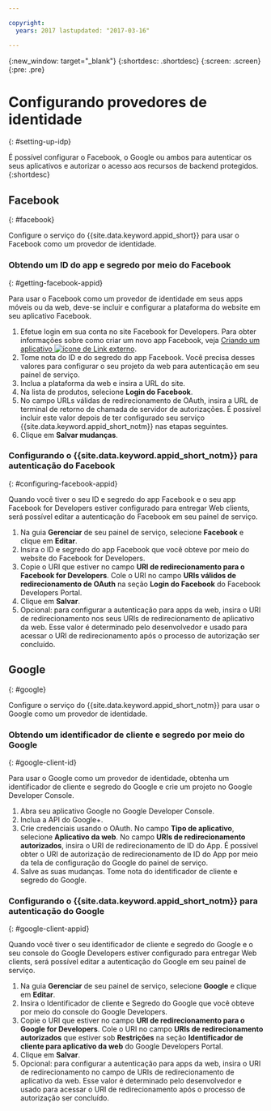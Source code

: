 ```yaml
---

copyright:
  years: 2017 lastupdated: "2017-03-16"

---
```


{:new_window: target="_blank"}
{:shortdesc: .shortdesc}
{:screen: .screen}
{:pre: .pre}

# Configurando provedores de identidade
{: #setting-up-idp}

É possível configurar o Facebook, o Google ou ambos para autenticar os seus aplicativos e autorizar o acesso aos recursos de backend protegidos.
{:shortdesc}


## Facebook
{: #facebook}

Configure o serviço do {{site.data.keyword.appid_short}} para usar o Facebook como um provedor de identidade.

<!--- ### Sequence diagram
{: #facebook-sequence-diagram}--->

### Obtendo um ID do app e segredo por meio do Facebook
{: #getting-facebook-appid}

Para usar o Facebook como um provedor de identidade em seus apps móveis ou da web, deve-se incluir e configurar a plataforma do website em seu aplicativo
Facebook.

1. Efetue login em sua conta no site Facebook for Developers. Para obter informações sobre como criar um novo app Facebook, veja <a href="https://developers.facebook.com/docs/apps/register" target="_blank">Criando um aplicativo <img src="../../icons/launch-glyph.svg" alt="ícone de Link externo"></a>.
2. Tome nota do ID e do segredo do app Facebook. Você precisa desses valores para configurar o seu projeto da web para autenticação em seu painel de serviço.
3. Inclua a plataforma da web e insira a URL do site.
4. Na lista de produtos, selecione **Login do Facebook**.
5. No campo URLs válidas de redirecionamento de OAuth, insira a URL de terminal de retorno de chamada de servidor de autorizações. É possível incluir este valor depois de ter configurado seu serviço
{{site.data.keyword.appid_short_notm}} nas etapas seguintes.
6. Clique em **Salvar mudanças**.

### Configurando o {{site.data.keyword.appid_short_notm}} para autenticação do Facebook
{: #configuring-facebook-appid}

Quando você tiver o seu ID e segredo do app Facebook e o seu app Facebook for Developers estiver configurado para entregar Web clients, será possível editar
a autenticação do Facebook em seu painel de serviço.

1. Na guia **Gerenciar** de seu painel de serviço, selecione **Facebook** e clique em **Editar**.
2. Insira o ID e segredo do app Facebook que você obteve por meio do website do Facebook for Developers.
3. Copie o URI que estiver no campo **URI de redirecionamento para o Facebook for Developers**. Cole o URI no campo **URIs válidos de
redirecionamento de OAuth** na seção **Login do Facebook** do Facebook Developers Portal.
4. Clique em **Salvar**.
5. Opcional: para configurar a autenticação para apps da web, insira o URI de redirecionamento nos seus URIs de redirecionamento de aplicativo da web. Esse
valor é determinado pelo desenvolvedor e usado para acessar o URI de redirecionamento após o processo de autorização ser concluído.


## Google
{: #google}

Configure o serviço do {{site.data.keyword.appid_short_notm}} para usar o Google como um provedor de identidade.

<!--- ### Sequence diagram
{: #google-sequence-diagram}--->

### Obtendo um identificador de cliente e segredo por meio do Google
{: #google-client-id}

Para usar o Google como um provedor de identidade, obtenha um identificador de cliente e segredo do Google e crie um projeto no Google Developer Console.

1. Abra seu aplicativo Google no Google Developer Console.
2. Inclua a API do Google+.
3. Crie credenciais usando o OAuth. No campo **Tipo de aplicativo**, selecione **Aplicativo da web**. No campo
**URIs de redirecionamento autorizados**, insira o URI de redirecionamento de ID do App. É possível obter o URI de autorização de redirecionamento
de ID do App por meio da tela de configuração do Google do painel de serviço.
4. Salve as suas mudanças. Tome nota do identificador de cliente e segredo do Google.




### Configurando o {{site.data.keyword.appid_short_notm}} para autenticação do Google
{: #google-client-appid}

Quando você tiver o seu identificador de cliente e segredo do Google e o seu console do Google Developers estiver configurado para entregar Web clients, será
possível editar a autenticação do Google em seu painel de serviço.

1. Na guia **Gerenciar** de seu painel de serviço, selecione **Google** e clique em **Editar**.
3. Insira o Identificador de cliente e Segredo do Google que você obteve por meio do console do Google Developers.
4. Copie o URI que estiver no campo **URI de redirecionamento para o Google for Developers**. Cole o URI no campo **URIs
de redirecionamento autorizados** que estiver sob **Restrições** na seção **Identificador de cliente para aplicativo da
web** do Google Developers Portal.
5. Clique em **Salvar**.
6. Opcional: para configurar a autenticação para apps da web, insira o URI de redirecionamento no campo de URIs de redirecionamento de aplicativo da web. Esse
valor é determinado pelo desenvolvedor e usado para acessar o URI de redirecionamento após o processo de autorização ser concluído.



<!---[## Bring your own OAuth2/OIDC identity provider
{: #oauth2}

### About
{: #oauth2-about}
### Sequence diagram
{: #oauth2-sequence-diagram}
### Configuring AppID for BYOIDP OAuth2 authentication
{: #oauth2-appid} SHAWNA: Is this Interconnect?]--->
